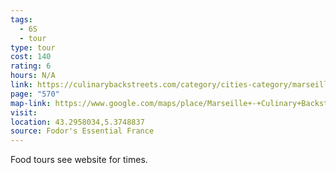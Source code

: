 ```yaml
---
tags:
  - 6S
  - tour
type: tour
cost: 140
rating: 6
hours: N/A
link: https://culinarybackstreets.com/category/cities-category/marseille/
page: "570"
map-link: https://www.google.com/maps/place/Marseille+-+Culinary+Backstreets+Marseille+-+Food+Tours/@43.295749,5.3722667,17z/data=!3m1!4b1!4m6!3m5!1s0x12c9c14e1683e069:0x71351f7f22966cb5!8m2!3d43.2957451!4d5.3748416!16s%2Fg%2F11j025lq5w?entry=ttu&g_ep=EgoyMDI0MTAwNy4xIKXMDSoASAFQAw%3D%3D
visit: 
location: 43.2958034,5.3748837
source: Fodor's Essential France
---
```

Food tours see website for times.